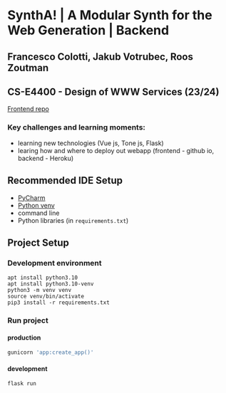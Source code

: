 # SynthA! | A Modular Synth for the Web Generation | Backend
## Francesco Colotti, Jakub Votrubec, Roos Zoutman
## CS-E4400 - Design of WWW Services (23/24)

[Frontend repo](https://github.com/thepihen/syntha)

### Key challenges and learning moments:
- learning new technologies (Vue js, Tone js, Flask)
- learing how and where to deploy out webapp (frontend - github io, backend - Heroku)

## Recommended IDE Setup
- [PyCharm](https://www.jetbrains.com/pycharm/)
- [Python venv](https://docs.python.org/3/library/venv.html)
- command line
- Python libraries (in `requirements.txt`)

## Project Setup

### Development environment
```
apt install python3.10
apt install python3.10-venv
python3 -m venv venv 
source venv/bin/activate
pip3 install -r requirements.txt
```

### Run project
#### production
```sh
gunicorn 'app:create_app()'
```
#### development
```sh
flask run
```
